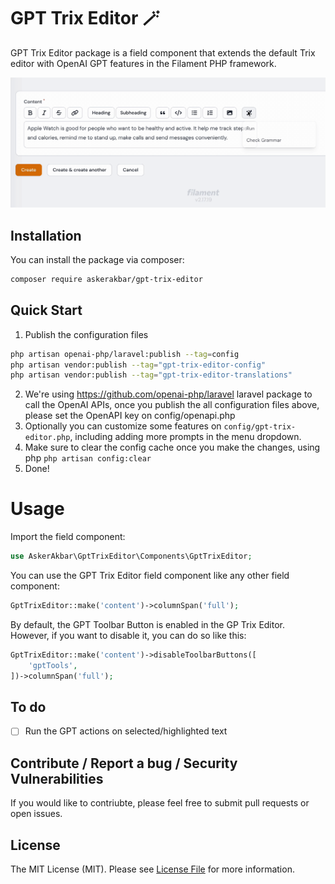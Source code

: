 # GPT Trix Editor 🪄 

GPT Trix Editor package is a field component that extends the default Trix editor with OpenAI GPT features in the Filament PHP framework.

![check-grammar-demo](demo/check-grammar.gif)

## Installation

You can install the package via composer:

```bash
composer require askerakbar/gpt-trix-editor
```

## Quick Start

1. Publish the configuration files
```bash
php artisan openai-php/laravel:publish --tag=config
php artisan vendor:publish --tag="gpt-trix-editor-config"
php artisan vendor:publish --tag="gpt-trix-editor-translations"
```

2. We're using https://github.com/openai-php/laravel laravel package to call the OpenAI APIs, once you publish the all configuration files above, please set the OpenAPI key on config/openapi.php
3. Optionally you can customize some features on ```config/gpt-trix-editor.php```, including adding more prompts in the menu dropdown.
4. Make sure to clear the config cache once you make the changes, using php ```php artisan config:clear ```
5. Done!

# Usage

Import the field component: 
```php
use AskerAkbar\GptTrixEditor\Components\GptTrixEditor;
```

You can use the GPT Trix Editor field component like any other field component:

```php
GptTrixEditor::make('content')->columnSpan('full');
```

By default, the GPT Toolbar Button is enabled in the GP Trix Editor. However, if you want to disable it, you can do so like this:

```php
GptTrixEditor::make('content')->disableToolbarButtons([
    'gptTools',
])->columnSpan('full');
```

## To do 
- [ ] Run the GPT actions on selected/highlighted text 

## Contribute / Report a bug / Security Vulnerabilities
If you would like to contriubte, please feel free to submit pull requests or open issues.

## License

The MIT License (MIT). Please see [License File](LICENSE.md) for more information.

